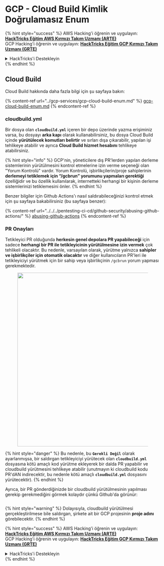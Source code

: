 # GCP - Cloud Build Kimlik Doğrulamasız Enum

{% hint style="success" %}
AWS Hacking'i öğrenin ve uygulayın:<img src="/.gitbook/assets/image.png" alt="" data-size="line">[**HackTricks Eğitim AWS Kırmızı Takım Uzmanı (ARTE)**](https://training.hacktricks.xyz/courses/arte)<img src="/.gitbook/assets/image.png" alt="" data-size="line">\
GCP Hacking'i öğrenin ve uygulayın: <img src="/.gitbook/assets/image (2).png" alt="" data-size="line">[**HackTricks Eğitim GCP Kırmızı Takım Uzmanı (GRTE)**<img src="/.gitbook/assets/image (2).png" alt="" data-size="line">](https://training.hacktricks.xyz/courses/grte)

<details>

<summary>HackTricks'i Destekleyin</summary>

* [**Abonelik planlarını**](https://github.com/sponsors/carlospolop) kontrol edin!
* 💬 [**Discord grubuna**](https://discord.gg/hRep4RUj7f) veya [**telegram grubuna**](https://t.me/peass) katılın veya **Twitter** 🐦 [**@hacktricks\_live**](https://twitter.com/hacktricks\_live)**'ı takip edin.**
* **Hacking püf noktalarını paylaşarak** [**HackTricks**](https://github.com/carlospolop/hacktricks) ve [**HackTricks Cloud**](https://github.com/carlospolop/hacktricks-cloud) github depolarına PR gönderin.

</details>
{% endhint %}

## Cloud Build

Cloud Build hakkında daha fazla bilgi için şu sayfaya bakın:

{% content-ref url="../gcp-services/gcp-cloud-build-enum.md" %}
[gcp-cloud-build-enum.md](../gcp-services/gcp-cloud-build-enum.md)
{% endcontent-ref %}

### cloudbuild.yml

Bir dosya olan **`cloudbuild.yml`** içeren bir depo üzerinde yazma erişiminiz varsa, bu dosyayı **arka kapı** olarak kullanabilirsiniz, bu dosya Cloud Build içinde **yürütülecek komutları belirtir** ve sırları dışa çıkarabilir, yapılan işi tehlikeye atabilir ve ayrıca **Cloud Build hizmet hesabını** tehlikeye atabilirsiniz.

{% hint style="info" %}
GCP'nin, yöneticilere dış PR'lerden yapılan derleme sistemlerinin yürütülmesini kontrol etmelerine izin verme seçeneği olan "Yorum Kontrolü" vardır. Yorum Kontrolü, işbirlikçilerin/proje sahiplerinin **derlemeyi tetiklemek için “/gcbrun” yorumunu yapmaları gerektiği** özelliğidir ve bu özellik kullanılarak, internetteki herhangi bir kişinin derleme sistemlerinizi tetiklemesini önler.
{% endhint %}

Benzer bilgiler için Github Actions'ı nasıl saldırabileceğinizi kontrol etmek için şu sayfaya bakabilirsiniz (bu sayfaya benzer):

{% content-ref url="../../../pentesting-ci-cd/github-security/abusing-github-actions/" %}
[abusing-github-actions](../../../pentesting-ci-cd/github-security/abusing-github-actions/)
{% endcontent-ref %}

### PR Onayları

Tetikleyici PR olduğunda **herkesin genel depolara PR yapabileceği** için sadece **herhangi bir PR ile tetikleyicinin yürütülmesine izin vermek** çok tehlikeli olacaktır. Bu nedenle, varsayılan olarak, yürütme yalnızca **sahipler ve işbirlikçiler için otomatik olacaktır** ve diğer kullanıcıların PR'leri ile tetikleyiciyi yürütmek için bir sahip veya işbirlikçinin `/gcbrun` yorum yapması gerekmektedir.

<figure><img src="../../../.gitbook/assets/image (339).png" alt="" width="563"><figcaption></figcaption></figure>

{% hint style="danger" %}
Bu nedenle, bu **`Gerekli Değil`** olarak ayarlanmışsa, bir saldırgan tetikleyiciyi yürütecek olan **`cloudbuild.yml`** dosyasına kötü amaçlı kod yürütme ekleyerek bir dalda PR yapabilir ve cloudbuild yürütmesini tehlikeye atabilir (unutmayın ki cloudbuild kodu PR'dAN indirecektir, bu nedenle kötü amaçlı **`cloudbuild.yml`** dosyasını yürütecektir).
{% endhint %}

Ayrıca, bir PR gönderdiğinizde bir cloudbuild yürütülmesinin yapılması gerekip gerekmediğini görmek kolaydır çünkü Github'da görünür:

<figure><img src="../../../.gitbook/assets/image (340).png" alt=""><figcaption></figcaption></figure>

{% hint style="warning" %}
Dolayısıyla, cloudbuild yürütülmesi gerçekleştirilmese bile saldırgan, şirkete ait bir GCP projesinin **proje adını** görebilecektir.
{% endhint %}

{% hint style="success" %}
AWS Hacking'i öğrenin ve uygulayın:<img src="/.gitbook/assets/image.png" alt="" data-size="line">[**HackTricks Eğitim AWS Kırmızı Takım Uzmanı (ARTE)**](https://training.hacktricks.xyz/courses/arte)<img src="/.gitbook/assets/image.png" alt="" data-size="line">\
GCP Hacking'i öğrenin ve uygulayın: <img src="/.gitbook/assets/image (2).png" alt="" data-size="line">[**HackTricks Eğitim GCP Kırmızı Takım Uzmanı (GRTE)**<img src="/.gitbook/assets/image (2).png" alt="" data-size="line">](https://training.hacktricks.xyz/courses/grte)

<details>

<summary>HackTricks'i Destekleyin</summary>

* [**Abonelik planlarını**](https://github.com/sponsors/carlospolop) kontrol edin!
* 💬 [**Discord grubuna**](https://discord.gg/hRep4RUj7f) veya [**telegram grubuna**](https://t.me/peass) katılın veya **Twitter** 🐦 [**@hacktricks\_live**](https://twitter.com/hacktricks\_live)**'ı takip edin.**
* **Hacking püf noktalarını paylaşarak** [**HackTricks**](https://github.com/carlospolop/hacktricks) ve [**HackTricks Cloud**](https://github.com/carlospolop/hacktricks-cloud) github depolarına PR gönderin.

</details>
{% endhint %}
